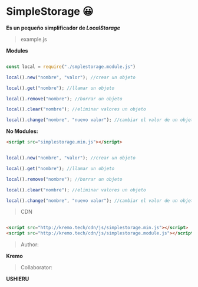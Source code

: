 # SimpleStorage 😀

**Es un pequeño simplificador de _LocalStorage_**

> example.js

**Modules**

```javascript

const local = require("./smplestorage.module.js")

local().new("nombre", "valor"); //crear un objeto

local().get("nombre"); //llamar un objeto

local().remove("nombre"); //borrar un objeto

local().clear("nombre"); //eliminar valores un objeto

local().change("nombre", "nuevo valor"); //cambiar el valor de un objeto

```
**No Modules:**
```html
<script src="simplestorage.min.js"></script>

```
```js

local().new("nombre", "valor"); //crear un objeto

local().get("nombre"); //llamar un objeto

local().remove("nombre"); //borrar un objeto

local().clear("nombre"); //eliminar valores un objeto

local().change("nombre", "nuevo valor"); //cambiar el valor de un objeto

```

> CDN

```html

<script src="http://kremo.tech/cdn/js/simplestorage.min.js"></script>
<script src="http://kremo.tech/cdn/js/simplestorage.module.js"></script>

```

>Author:

**Kremo** 

>Collaborator:

**USHIERU** 
